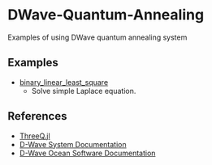 # DWave-Quantum-Annealing
Examples of using DWave quantum annealing system

## Examples
- [binary_linear_least_square](./binary_linear_least_square.py)
  - Solve simple Laplace equation.

## References
- [ThreeQ.jl](https://github.com/omalled/ThreeQ.jl)
- [D-Wave System Documentation](https://docs.dwavesys.com/docs/latest/index.html#)
- [D-Wave Ocean Software Documentation](https://docs.ocean.dwavesys.com/en/latest/getting_started.html)
